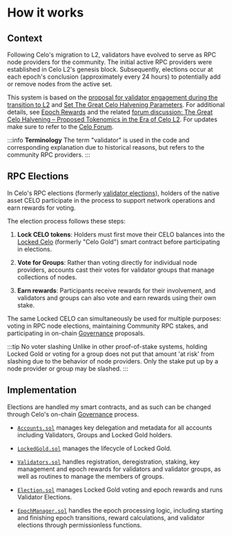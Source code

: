 # How it works

## Context

Following Celo's migration to L2, validators have evolved to serve as RPC node providers for the community. The initial active RPC providers were established in Celo L2's genesis block. Subsequently, elections occur at each epoch's conclusion (approximately every 24 hours) to potentially add or remove nodes from the active set.

This system is based on the [proposal for validator engagement during the transition to L2](https://forum.celo.org/t/proposal-validator-engagement-during-the-transition-to-celo-l2/9700) and [Set The Great Celo Halvening Parameters](https://forum.celo.org/t/set-the-great-celo-halvening-parameters/10455/3). For additional details, see [Epoch Rewards](/what-is-celo/using-celo/protocol/epoch-rewards) and the related [forum discussion: The Great Celo Halvening – Proposed Tokenomics in the Era of Celo L2](https://forum.celo.org/t/the-great-celo-halvening-proposed-tokenomics-in-the-era-of-celo-l2/9701). For updates make sure to refer to the [Celo Forum](https://forum.celo.org).

:::info **Terminology**
The term "validator" is used in the code and corresponding explanation due to historical reasons, but refers to the community RPC providers.
:::

## RPC Elections

In Celo's RPC elections (formerly [validator elections](/what-is-celo/about-celo-l1/protocol/pos/validator-elections)), holders of the native asset CELO participate in the process to support network operations and earn rewards for voting.

The election process follows these steps:

1. **Lock CELO tokens**: Holders must first move their CELO balances into the [Locked Celo](/what-is-celo/about-celo-l1/protocol/pos/locked-gold) (formerly "Celo Gold") smart contract before participating in elections.

2. **Vote for Groups**: Rather than voting directly for individual node providers, accounts cast their votes for validator groups that manage collections of nodes.

3. **Earn rewards**: Participants receive rewards for their involvement, and validators and groups can also vote and earn rewards using their own stake.

The same Locked CELO can simultaneously be used for multiple purposes: voting in RPC node elections, maintaining Community RPC stakes, and participating in on-chain [Governance](/what-is-celo/using-celo/protocol/governance/overview/) proposals.

:::tip No voter slashing
Unlike in other proof-of-stake systems, holding Locked Gold or voting for a group does not put that amount 'at risk' from slashing due to the behavior of node providers. Only the stake put up by a node provider or group may be slashed.
:::

## Implementation

Elections are handled my smart contracts, and as such can be changed through Celo's on-chain [Governance](/what-is-celo/using-celo/protocol/governance/overview/) process.

- [`Accounts.sol`](https://github.com/celo-org/celo-monorepo/blob/master/packages/protocol/contracts/common/Accounts.sol) manages key delegation and metadata for all accounts including Validators, Groups and Locked Gold holders.

- [`LockedGold.sol`](https://github.com/celo-org/celo-monorepo/blob/master/packages/protocol/contracts/governance/LockedGold.sol) manages the lifecycle of Locked Gold.

- [`Validators.sol`](https://github.com/celo-org/celo-monorepo/blob/master/packages/protocol/contracts/governance/Validators.sol) handles registration, deregistration, staking, key management and epoch rewards for validators and validator groups, as well as routines to manage the members of groups.

- [`Election.sol`](https://github.com/celo-org/celo-monorepo/blob/master/packages/protocol/contracts/governance/Election.sol) manages Locked Gold voting and epoch rewards and runs Validator Elections.

- [`EpochManager.sol`](https://github.com/celo-org/celo-monorepo/blob/master/packages/protocol/contracts-0.8/common/EpochManager.sol) handles the epoch processing logic, including starting and finishing epoch transitions, reward calculations, and validator elections through permissionless functions.
